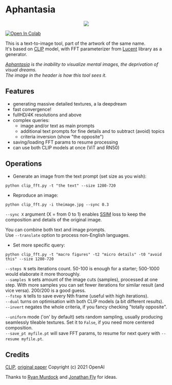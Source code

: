 # Aphantasia

<p align='center'><img src='_out/Aphantasia.jpg' /></p>

[![Open In Colab](https://colab.research.google.com/assets/colab-badge.svg)](https://colab.research.google.com/github/eps696/aphantasia/blob/master/Aphantasia.ipynb)

This is a text-to-image tool, part of the artwork of the same name.   
It's based on [CLIP] model, with FFT parameterizer from [Lucent] library as a generator. 

*[Aphantasia] is the inability to visualize mental images, the deprivation of visual dreams.  
The image in the header is how this tool sees it.*

## Features
* generating massive detailed textures, a la deepdream
* fast convergence!
* fullHD/4K resolutions and above
* complex queries:
	* image and/or text as main prompts
	* additional text prompts for fine details and to subtract (avoid) topics
	* criteria inversion (show "the opposite")
* saving/loading FFT params to resume processing
* can use both CLIP models at once (ViT and RN50)

## Operations

* Generate an image from the text prompt (set size as you wish):
```
python clip_fft.py -t "the text" --size 1280-720
```
* Reproduce an image:
```
python clip_fft.py -i theimage.jpg --sync 0.3
```
`--sync X` argument (X = from 0 to 1) enables [SSIM] loss to keep the composition and details of the original image. 

You can combine both text and image prompts.  
Use `--translate` option to process non-English languages. 

* Set more specific query:
```
python clip_fft.py -t "macro figures" -t2 "micro details" -t0 "avoid this" --size 1280-720 
```

`--steps N` sets iterations count. 50-100 is enough for a starter; 500-1000 would elaborate it more thoroughly.  
`--samples N` sets amount of the image cuts (samples), processed at one step. With more samples you can set fewer iterations for similar result (and vice versa). 200/200 is a good guess.  
`--fstep N` tells to save every Nth frame (useful with high iterations).  
`--dual` turns on optimisation with both CLIP models (a bit different results).  
`--invert` negates the whole criteria, if you fancy checking "totally opposite".

`--uniform` mode ('on' by default) sets random sampling, usually producing seamlessly tileable textures. Set it to `False`, if you need more centered composition.  
`--save_pt myfile.pt` will save FFT params, to resume for next query with `--resume myfile.pt`.

## Credits

[CLIP], [original paper] 
Copyright (c) 2021 OpenAI

Thanks to [Ryan Murdock] and [Jonathan Fly] for ideas.

[Aphantasia]: <https://en.wikipedia.org/wiki/Aphantasia>
[CLIP]: <https://openai.com/blog/clip>
[Lucent]: <https://github.com/greentfrapp/lucent>
[SSIM]: <https://github.com/Po-Hsun-Su/pytorch-ssim>
[Ryan Murdock]: <https://rynmurdock.github.io/>
[Jonathan Fly]: <https://twitter.com/jonathanfly>
[original paper]: <https://cdn.openai.com/papers/Learning_Transferable_Visual_Models_From_Natural_Language_Supervision.pdf>